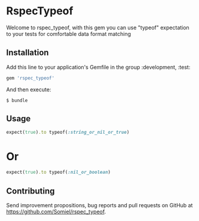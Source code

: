 # RspecTypeof

Welcome to rspec_typeof, with this gem you can use "typeof" expectation to your tests for comfortable data format matching


## Installation

Add this line to your application's Gemfile in the group :development, :test:

```ruby
gem 'rspec_typeof'
```

And then execute:

    $ bundle

## Usage


```ruby
expect(true).to typeof(:string_or_nil_or_true)
```
# Or
```ruby
expect(true).to typeof(:nil_or_boolean)
```

## Contributing
Send improvement propositions, bug reports and pull requests on GitHub at https://github.com/Somiel/rspec_typeof.
